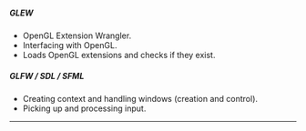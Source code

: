 ##### GLEW
* OpenGL Extension Wrangler.
* Interfacing with OpenGL.
* Loads OpenGL extensions and checks if they exist.

##### GLFW / SDL / SFML
* Creating context and handling windows (creation and control).
* Picking up and processing input.

---